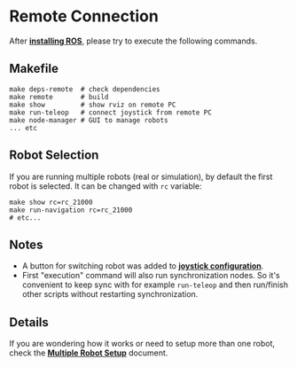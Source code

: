 # Remote Connection

After [**installing ROS**](RosInstallation.md), please try to execute the following commands. 

## Makefile
```
make deps-remote  # check dependencies
make remote       # build
make show         # show rviz on remote PC
make run-teleop   # connect joystick from remote PC
make node-manager # GUI to manage robots
... etc
```

## Robot Selection
If you are running multiple robots (real or simulation), by default the first robot is selected. It can be changed with `rc` variable:
```
make show rc=rc_21000
make run-navigation rc=rc_21000
# etc...
```

## Notes
* A button for switching robot was added to [**joystick configuration**](../rc110_core/rc110_teleop/README.md).
* First "execution" command will also run synchronization nodes. So it's convenient to keep sync with for example `run-teleop` and then run/finish other scripts without restarting synchronization.

## Details
If you are wondering how it works or need to setup more than one robot, check the [**Multiple Robot Setup**](MultiRobot.md) document.
